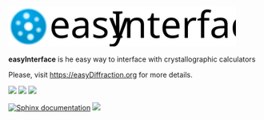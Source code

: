 
<img src="https://raw.githubusercontent.com/easyDiffraction/easyInterface/master/docs/_static/easyInterface_logo.svg?sanitize=true" height="80"><img>

**easyInterface** is he easy way to interface with crystallographic calculators

Please, visit <https://easyDiffraction.org> for more details.

[![][25]][20] [![][26]][20] [![][27]][20]

[![Sphinx documentation][45]][40] [![][55]][50]

<!---[![][28]][21]--->

<!---Travis CI Build Status--->

[20]: https://travis-ci.org/easyDiffraction/easyInterface

[25]: http://badges.herokuapp.com/travis/easydiffraction/easyInterface?env=BADGE=win&label=Windows%2010.0&branch=master

[26]: http://badges.herokuapp.com/travis/easydiffraction/easyInterface?env=BADGE=osx&label=macOS%2010.13%20(High%20Sierra)&branch=master

[27]: http://badges.herokuapp.com/travis/easydiffraction/easyInterface?env=BADGE=linux&label=Ubuntu%20Linux%2016.04%20(Xenial)&branch=master

[28]: https://codecov.io/gh/easyDiffraction/easyInterface/branch/master/graph/badge.svg

<!---User Manual--->
![]()

[40]: http://easydiffraction.org/easyInterface/

[45]: https://github.com/easyDiffraction/easyInterface/workflows/Sphinx%20documentation/badge.svg

<!---License--->

[50]: https://github.com/easyDiffraction/easyInterface/blob/master/LICENSE

[55]: https://img.shields.io/badge/License-GNU_GPL_v3.0-informational.svg

<!---Code coverage--->

[21]: https://codecov.io/gh/easyDiffraction/easyInterface

[28]: https://codecov.io/gh/easyDiffraction/easyInterface/branch/master/graph/badge.svg
